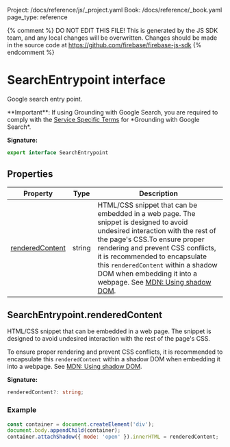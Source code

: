 Project: /docs/reference/js/_project.yaml
Book: /docs/reference/_book.yaml
page_type: reference

{% comment %}
DO NOT EDIT THIS FILE!
This is generated by the JS SDK team, and any local changes will be
overwritten. Changes should be made in the source code at
https://github.com/firebase/firebase-js-sdk
{% endcomment %}

# SearchEntrypoint interface
Google search entry point.

\*\*Important\*\*: If using Grounding with Google Search, you are required to comply with the [Service Specific Terms](https://cloud.google.com/terms/service-terms) for \*Grounding with Google Search\*.

<b>Signature:</b>

```typescript
export interface SearchEntrypoint 
```

## Properties

|  Property | Type | Description |
|  --- | --- | --- |
|  [renderedContent](./ai.searchentrypoint.md#searchentrypointrenderedcontent) | string | HTML/CSS snippet that can be embedded in a web page. The snippet is designed to avoid undesired interaction with the rest of the page's CSS.<!-- -->To ensure proper rendering and prevent CSS conflicts, it is recommended to encapsulate this <code>renderedContent</code> within a shadow DOM when embedding it into a webpage. See [MDN: Using shadow DOM](https://developer.mozilla.org/en-US/docs/Web/API/Web_components/Using_shadow_DOM)<!-- -->. |

## SearchEntrypoint.renderedContent

HTML/CSS snippet that can be embedded in a web page. The snippet is designed to avoid undesired interaction with the rest of the page's CSS.

To ensure proper rendering and prevent CSS conflicts, it is recommended to encapsulate this `renderedContent` within a shadow DOM when embedding it into a webpage. See [MDN: Using shadow DOM](https://developer.mozilla.org/en-US/docs/Web/API/Web_components/Using_shadow_DOM)<!-- -->.

<b>Signature:</b>

```typescript
renderedContent?: string;
```

### Example


```javascript
const container = document.createElement('div');
document.body.appendChild(container);
container.attachShadow({ mode: 'open' }).innerHTML = renderedContent;

```

